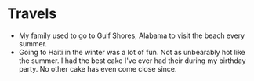 # Travels
* My family used to go to Gulf Shores, Alabama to visit the beach every summer.
* Going to Haiti in the winter was a lot of fun. Not as unbearably hot like the summer.
  I had the best cake I've ever had their during my birthday party. No other cake
  has even come close since.
